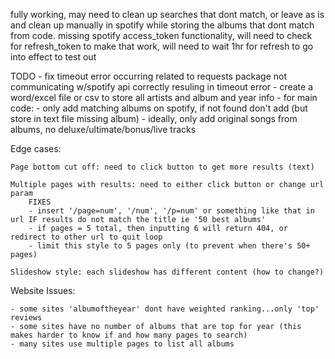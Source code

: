 fully working, may need to clean up searches that dont match, or 
leave as is and clean up manually in spotify while storing the albums that dont match from code. missing spotify access_token functionality, will need to check for refresh_token to make that work, will need to wait 1hr for refresh to go into effect to test out

TODO
        - fix timeout error occurring related to requests package not communicating w/spotify api correctly resuling in timeout error
        - create a word/excel file or csv to store all artists and album and year info
        - for main code:
                - only add matching albums on spotify, if not found don't add (but store in text file missing album)
                - ideally, only add original songs from albums, no deluxe/ultimate/bonus/live tracks

Edge cases:

	Page bottom cut off: need to click button to get more results (text)

	Multiple pages with results: need to either click button or change url param
        FIXES
        - insert '/page=num', '/num', '/p=num' or something like that in url IF results do not match the title ie '50 best albums'
        - if pages = 5 total, then inputting 6 will return 404, or redirect to other url to quit loop
        - limit this style to 5 pages only (to prevent when there's 50+ pages)

	Slideshow style: each slideshow has different content (how to change?)


Website Issues:

    - some sites 'albumoftheyear' dont have weighted ranking...only 'top' reviews
    - some sites have no number of albums that are top for year (this makes harder to know if and how many pages to search) 
    - many sites use multiple pages to list all albums